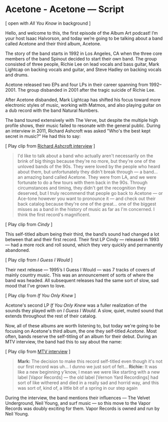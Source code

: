 # Acetone - Acetone — Script

\[ open with *All You Know* in background ]

Hello, and welcome to this, the first episode of the Album Art podcast! I’m your host Isaac Halvorson, and today we’re going to be talking about a band called Acetone and their third album, Acetone.

The story of the band starts in 1992 in Los Angeles, CA when the three core members of the band Spinout decided to start their own band. The group consisted of three people, Richie Lee on lead vocals and bass guitar, Mark Lightcap on backing vocals and guitar, and Steve Hadley on backing vocals and drums.

Acetone released two EPs and four LPs in their career spanning from 1992–2001. The group disbanded in 2001 after the tragic suicide of Richie Lee.

After Acetone disbanded, Mark Lightcap has shifted his focus toward more electronic styles of music, working with Matmos, and also playing guitar on a dub record with the band Natural Numbers.

The band toured extensively with The Verve, but despite the multiple high profile shows, their music failed to resonate with the general public. During an interview in 2011, Richard Ashcroft was asked "Who's the best kept secret in music?" He had this to say:

\[ Play clip from [Richard Ashcroft interview](https://youtu.be/kGsOvHTKMYo?t=3m45s) ]

> I'd like to talk about a band who actually aren't necessarily on the brink of big things because they're no more, but they're one of the unloved bands of the 90s. They were loved by the people who heard about them, but unfortunately they didn't break through — a band… an amazing band called Acetone. They were from LA, and we were fortunate to do a few tours with them back in the 90s. Through circumstances and timing, they didn't get the recognition they deserved, but I truly recommend that people go back to Acetone — or Ace-tone however you want to pronounce it — and check out their back catalog because they're one of the great… one of the biggest misses as a band in the history of music as far as I'm concerned. I think the first record's magnificent.

\[ Play clip from *Cindy* ]

This self-titled album being their third, the band’s sound had changed a lot between that and their first record. Their first LP Cindy — released in 1993 — had a more rock and roll sound, which they very quickly and permanently abandoned.

\[ Play clip from *I Guess I Would* ]

Their next release — 1995’s I Guess I Would — was 7 tracks of covers of mainly country music. This was an announcement of sorts of where the band was headed. All subsequent releases had the same sort of slow, sad mood that I’ve grown to love.

\[ Play clip from *If You Only Knew* ]

Acetone's second LP *If You Only Knew* was a fuller realization of the sounds they played with on *I Guess I Would*. A slow, quiet, muted sound that extends throughout the rest of their catalog.

Now, all of these albums are worth listening to, but today we're going to be focusing on Acetone's third album, the one they self-titled *Acetone*. Most often, bands reserve the self-titling of an album for their debut. During an MTV interview, the band had this to say about the name:

\[ Play clip from [MTV interview](https://youtu.be/iiy_cbSb4eY?t=24s) ]

> **Mark:** The decision to make this record self-titled even though it's not our first record was uh… I dunno we just sort of felt…
> **Richie:** It was like a new beginning y'know, I mean we were like starting with a new label [Vapor Records] — the old label [Vernon Yard Recordings] had sort of like withered and died in a really sad and horrid way, and this was sort of, kind of, a little bit of a spring in our step again

During the interview, the band mentions their influences — The Velvet Underground, Neil Young, and surf music — so this move to the Vapor Records was doubly exciting for them. Vapor Records is owned and run by Neil Young.

